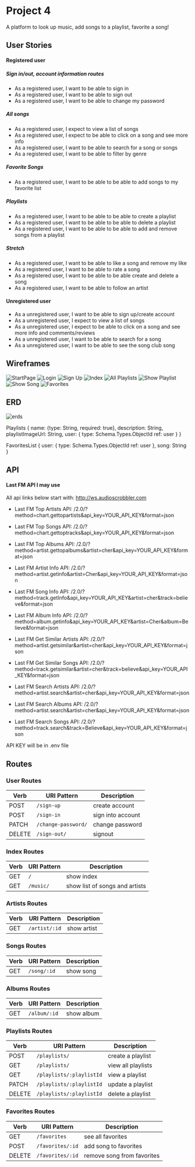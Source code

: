 # Project 4
A platform to look up music, add songs to a playlist, favorite a song!

## User Stories
#### Registered user
##### Sign in/out, account information routes
* As a registered user, I want to be able to sign in
* As a registered user, I want to be able to sign out
* As a registered user, I want to be able to change my password

##### All songs
* As a registered user, I expect to view a list of songs
* As a registered user, I expect to be able to click on a song and see more info
* As a registered user, I want to be able to search for a song or songs
* As a registered user, I want to be able to filter by genre

##### Favorite Songs
* As a registered user, I want to be able to be able to add songs to my favorite list

##### Playlists
* As a registered user, I want to be able to be able to create a playlist
* As a registered user, I want to be able to be able to delete a playlist
* As a registered user, I want to be able to be able to add and remove songs from a playlist

##### Stretch
* As a registered user, I want to be able to like a song and remove my like
* As a registered user, I want to be able to rate a song
* As a registered user, I want to be able to be able create and delete a song
* As a registered user, I want to be able to follow an artist

#### Unregistered user
* As a unregistered user, I want to be able to sign up/create account
* As a unregistered user, I expect to view a list of songs
* As a unregistered user, I expect to be able to click on a song and see more info and comments/reviews
* As a unregistered user, I want to be able to search for a song
* As a unregistered user, I want to be able to see the song club song

## Wireframes
![StartPage](./images/startpage.jpg)
![Login](./images/login.jpg)
![Sign Up](./images/signup.jpg)
![Index](./images/mainpage.jpg)
![All Playlists](./images/playlistlist.jpg)
![Show Playlist](./images/playlistshow.jpg)
![Show Song](./images/songshow.jpg)
![Favorites](./images/favorites.jpg)

## ERD
![erds](./images/projectERD.jpg)

Playlists {
    name: {type: String, required: true},
    description: String,
    playlistImageUrl: String,
    user: {
        type: Schema.Types.ObjectId
        ref: user
    }
}

FavoritesList {
    user: {
        type: Schema.Types.ObjectId
        ref: user
    },
    song: String
}

<!-- FollowList {
    user: {
        type: Schema.Types.ObjectId
        ref: user
    },
    artist: String
} -->


## API
#### Last FM API I may use
All api links below start with: http://ws.audioscrobbler.com

* Last FM Top Artists API:
/2.0/?method=chart.gettopartists&api_key=YOUR_API_KEY&format=json

* Last FM Top Songs API:
/2.0/?method=chart.gettoptracks&api_key=YOUR_API_KEY&format=json

* Last FM Top Albums API:
/2.0/?method=artist.gettopalbums&artist=cher&api_key=YOUR_API_KEY&format=json

* Last FM Artist Info API:
/2.0/?method=artist.getinfo&artist=Cher&api_key=YOUR_API_KEY&format=json

* Last FM Song Info API:
/2.0/?method=track.getInfo&api_key=YOUR_API_KEY&artist=cher&track=believe&format=json

* Last FM Album Info API:
 /2.0/?method=album.getinfo&api_key=YOUR_API_KEY&artist=Cher&album=Believe&format=json

* Last FM Get Similar Artists API:
/2.0/?method=artist.getsimilar&artist=cher&api_key=YOUR_API_KEY&format=json

* Last FM Get Similar Songs API:
/2.0/?method=track.getsimilar&artist=cher&track=believe&api_key=YOUR_API_KEY&format=json

* Last FM Search Artists API:
/2.0/?method=artist.search&artist=cher&api_key=YOUR_API_KEY&format=json

* Last FM Search Albums API:
/2.0/?method=artist.search&artist=cher&api_key=YOUR_API_KEY&format=json

* Last FM Search Songs API:
/2.0/?method=track.search&track=Believe&api_key=YOUR_API_KEY&format=json

API KEY will be in .env file

## Routes
### User Routes
| Verb   | URI Pattern            | Description |
|--------|------------------------|-------------------|
| POST   | `/sign-up`             | create account  |
| POST   | `/sign-in`             | sign into account   |
| PATCH  | `/change-password/` | change password  |
| DELETE | `/sign-out/`        | signout  |

### Index Routes
| Verb   | URI Pattern            | Description |
|--------|------------------------|-------------------|
| GET   | `/`             | show index   |
| GET   | `/music/`             | show list of songs and artists   |

### Artists Routes
| Verb   | URI Pattern            | Description |
|--------|------------------------|-------------------|
| GET   | `/artist/:id`             | show artist  |

### Songs Routes
| Verb   | URI Pattern            | Description |
|--------|------------------------|-------------------|
| GET   | `/song/:id`             | show song  |

### Albums Routes
| Verb   | URI Pattern            | Description |
|--------|------------------------|-------------------|
| GET   | `/album/:id`             | show album  |

### Playlists Routes
| Verb   | URI Pattern            | Description |
|--------|------------------------|-------------------|
| POST   | `/playlists/`             | create a playlist    |
| GET   | `/playlists/`             | view all playlists    |
| GET   | `/playlists/:playlistId`  | view a playlist    |
| PATCH  | `/playlists/:playlistId` | update a playlist  |
| DELETE | `/playlists/:playlistId`        | delete a playlist   |

### Favorites Routes
| Verb   | URI Pattern            | Description |
|--------|------------------------|-------------------|
| GET   | `/favorites`             | see all favorites   |
| POST   | `/favorites/:id`             | add song to favorites   |
| DELETE | `/favorites/:id`        | remove song from favorites   |

<!-- ### Follow Routes
| Verb   | URI Pattern            | Description |
|--------|------------------------|-------------------|
| GET   | `/follow`             | see all artists that I follow   |
| POST   | `/follow/:id`             | follow an artist  |
| DELETE | `/follow/:id`        | unfollow an artist  | -->